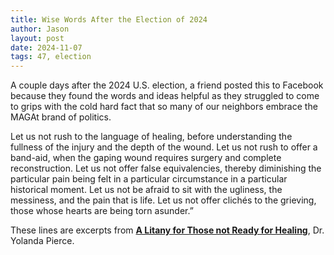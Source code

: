 ```yaml
---
title: Wise Words After the Election of 2024
author: Jason
layout: post
date: 2024-11-07
tags: 47, election 
---
```


A couple days after the 2024 U.S. election, a friend posted this to Facebook because they found the words and ideas helpful as they struggled to come to grips with the cold hard fact that so many of our neighbors embrace the MAGAt brand of politics.

  Let us not rush to the language of healing, before understanding the fullness of the injury and the depth of the wound.
  Let us not rush to offer a band-aid, when the gaping wound requires surgery and complete reconstruction.
  Let us not offer false equivalencies, thereby diminishing the particular pain being felt in a particular circumstance in a particular historical moment.
  Let us not be afraid to sit with the ugliness, the messiness, and the pain that is life.
  Let us not offer clichés to the grieving, those whose hearts are being torn asunder.”

These lines are excerpts from **[A Litany for Those not Ready for Healing](https://uuwestport.org/a-litany-for-those-not-ready-for-healing-by-dr-yolanda-pierce/)**, Dr. Yolanda Pierce.

<!--
SYNTAX FOR IMAGES
* use services to create JPG and to create thumbnail that is 720px wide

[![ALT-TEXT](/assets/images/filename-thumbnail.jpg)](/assets/images/filename.jpg)
-->

<!--
SYNTAX FOR VIDEO
* convert MOV to mp4 using VLC

<video width="480" height="320" controls="controls">
  <source src="/assets/media/filename.m4v" type="video/mp4">
</video>
-->
